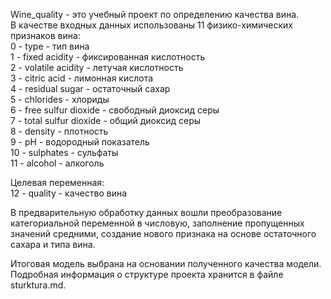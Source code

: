 Wine_quality - это учебный проект по определению качества вина.   
В качестве входных данных использованы 11 физико-химических признаков вина:   
0 - type - тип вина   
1 - fixed acidity - фиксированная кислотность   
2 - volatile acidity - летучая кислотность   
3 - citric acid - лимонная кислота   
4 - residual sugar - остаточный сахар   
5 - chlorides - хлориды   
6 - free sulfur dioxide - свободный диоксид серы   
7 - total sulfur dioxide - общий диоксид серы   
8 - density - плотность   
9 - pH - водородный показатель   
10 - sulphates - сульфаты   
11 - alcohol - алкоголь   

Целевая переменная:   
12 - quality - качество вина   

В предварительную обработку данных вошли преобразование категориальной переменной в числовую, заполнение пропущенных значений средними, создание нового признака на основе остаточного сахара и типа вина.

Итоговая модель выбрана на основании полученного качества модели.   
Подробная информация о структуре проекта хранится в файле sturktura.md.

